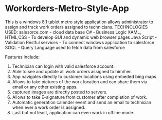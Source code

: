 Workorders-Metro-Style-App
==========================

This is a windows 8.1 tablet metro style application allows administrator to assign and track work orders assigned to technicians.
TECHNOLOGIES USED:
salesorce.com     - cloud data base
C#                - Business Logic
XAML, HTML,CSS    - To develop GUI and dynamic web browser pages 
Java Script       - Validation
Restful services  - To connect windows application to salesforce 
SOQL              - Query Language used to fetch data from salesforce

Features include:
1. Technician can login with valid salesforce account.
2. Able to see and update all work orders assigned to him/her.
3. App navigates directly to customer locations using embeded bing maps.
4. Allows to take pictures of the work location and can share them via email or any other existing apps.
5. captured images are directly posted to servers.
6. Allows to take E-signature from customer after completion of work.
7. Automatic generation calender event and send an email to technician when ever a work order is assigned.
8. Last but not least, application can even work in offline mode.





